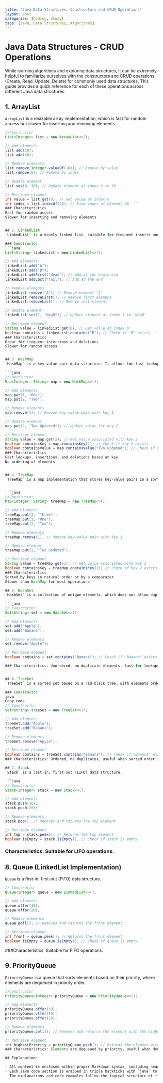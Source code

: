 ```yaml
---
title: "Java Data Structures: Constructors and CRUD Operations"
layout: post
categories: [Coding, Study]
tags: [Java, Data Structures, Algorithms]
---
```


# Java Data Structures - CRUD Operations

While learning algorithms and exploring data structures, it can be extremely helpful to familiarize ourselves with the constructors and CRUD operations (Create, Read, Update, Delete) for commonly used data structures. This guide provides a quick reference for each of these operations across different Java data structures.


## 1. ArrayList

`ArrayList` is a resizable array implementation, which is fast for random access but slower for inserting and removing elements.

```java
//Constructor
List<Integer> list = new ArrayList<>();

// Add elements
list.add(10); 
list.add(20);

// Remove elements
list.remove(Integer.valueOf(10)); // Remove by value
list.remove(0); // Remove by index

// Update element
list.set(0, 30); // Update element at index 0 to 30

// Retrieve element
int value = list.get(0); // Get value at index 0
int index = list.indexOf(20); // Find index of element 20  ```
### Characteristics
Fast for random access
Slower for inserting and removing elements


## 2. LinkedList 
`LinkedList` is a doubly-linked list, suitable for frequent inserts and deletes but slower for random access.

### Constructor
```java
List<String> linkedList = new LinkedList<>();

// Add elements
linkedList.add("A");
linkedList.add("B");
linkedList.addFirst("Head"); // Add at the beginning
linkedList.addLast("Tail"); // Add at the end

// Remove elements
linkedList.remove("A"); // Remove element "A"
linkedList.removeFirst(); // Remove first element
linkedList.removeLast(); // Remove last element

// Update element
linkedList.set(1, "NewB"); // Update element at index 1 to "NewB"

// Retrieve element
String value = linkedList.get(0); // Get value at index 0
boolean contains = linkedList.contains("B"); // Check if "B" exists  ```
### Characteristics
Great for frequent insertions and deletions
Slower for random access


## 3. HashMap
`HashMap` is a key-value pair data structure. It allows for fast lookup, insertion, and deletion based on the key.

```java
//Constructor
Map<Integer, String> map = new HashMap<>();

// Add elements
map.put(1, "One");
map.put(2, "Two");

// Remove elements
map.remove(1); // Remove key-value pair with key 1

// Update element
map.put(2, "Two Updated"); // Update value for key 2

// Retrieve element
String value = map.get(2); // Get value associated with key 2
boolean containsKey = map.containsKey(2); // Check if key 2 exists
boolean containsValue = map.containsValue("Two Updated"); // Check if value "Two Updated" exists ```
### Characteristics
Fast lookups, insertions, and deletions based on key
No ordering of elements


## 4. TreeMap
`TreeMap` is a map implementation that stores key-value pairs in a sorted order.


```java
//Constructor
Map<Integer, String> treeMap = new TreeMap<>();

// Add elements
treeMap.put(3, "Three");
treeMap.put(1, "One");
treeMap.put(2, "Two");

// Remove elements
treeMap.remove(1); // Remove key-value pair with key 1

// Update element
treeMap.put(2, "Two Updated");

// Retrieve element
String value = treeMap.get(3); // Get value associated with key 3
boolean containsKey = treeMap.containsKey(2); // Check if key 2 exists ```
### Characteristics
Sorted by keys in natural order or by a comparator
Slower than HashMap for most operations

## 5. HashSet
`HashSet` is a collection of unique elements, which does not allow duplicate values.

```java
// Constructor
Set<String> set = new HashSet<>();

// Add elements
set.add("Apple");
set.add("Banana");

// Remove elements
set.remove("Apple");

// Retrieve element
boolean contains = set.contains("Banana"); // Check if "Banana" exists ```

### Characteristics: Unordered, no duplicate elements, fast for lookups and inserts.


## 6. TreeSet
`TreeSet` is a sorted set based on a red-black tree, with elements ordered either by natural order or custom comparator.

### Constructor
java
Copy code
// Constructor
Set<String> treeSet = new TreeSet<>();

// Add elements
treeSet.add("Apple");
treeSet.add("Banana");

// Remove elements
treeSet.remove("Apple");

// Retrieve element
boolean contains = treeSet.contains("Banana"); // Check if "Banana" exists
### Characteristics: Ordered, no duplicates, useful when sorted order is required.

## 7. Stack
`Stack` is a last-in, first-out (LIFO) data structure.

```java
// Constructor
Stack<Integer> stack = new Stack<>();

// Add elements
stack.push(10);
stack.push(20);

// Remove elements
stack.pop(); // Removes and returns the top element

// Retrieve element
int top = stack.peek(); // Returns the top element
boolean isEmpty = stack.isEmpty(); // Check if stack is empty
```
### Characteristics: Suitable for LIFO operations.

## 8. Queue (LinkedList Implementation)
`Queue` is a first-in, first-out (FIFO) data structure.

```java
// Constructor
Queue<Integer> queue = new LinkedList<>();

// Add elements
queue.offer(10);
queue.offer(20);

// Remove elements
queue.poll(); // Removes and returns the front element

// Retrieve element
int front = queue.peek(); // Returns the front element
boolean isEmpty = queue.isEmpty(); // Check if queue is empty
```
###Characteristics: Suitable for FIFO operations.

## 9. PriorityQueue
`PriorityQueue` is a queue that sorts elements based on their priority, where elements are dequeued in priority order.

```java
//Constructor
PriorityQueue<Integer> priorityQueue = new PriorityQueue<>();

// Add elements
priorityQueue.offer(30);
priorityQueue.offer(10);
priorityQueue.offer(20);

// Remove elements
priorityQueue.poll(); // Removes and returns the element with the highest priority

// Retrieve element
int highestPriority = priorityQueue.peek(); // Returns the element with the highest priority ```
### Characteristics: Elements are dequeued by priority, useful when dynamic sorting is needed.

## Explanation:

- All content is enclosed within proper Markdown syntax, including headings, lists, and Java code blocks.
- Each Java code section is wrapped in triple backticks with `java` to enable syntax highlighting in supported Markdown environments.
- The explanations and code examples follow the logical structure of **ArrayList**, **LinkedList**, **HashMap**, **TreeMap**, and **HashSet** sections.
